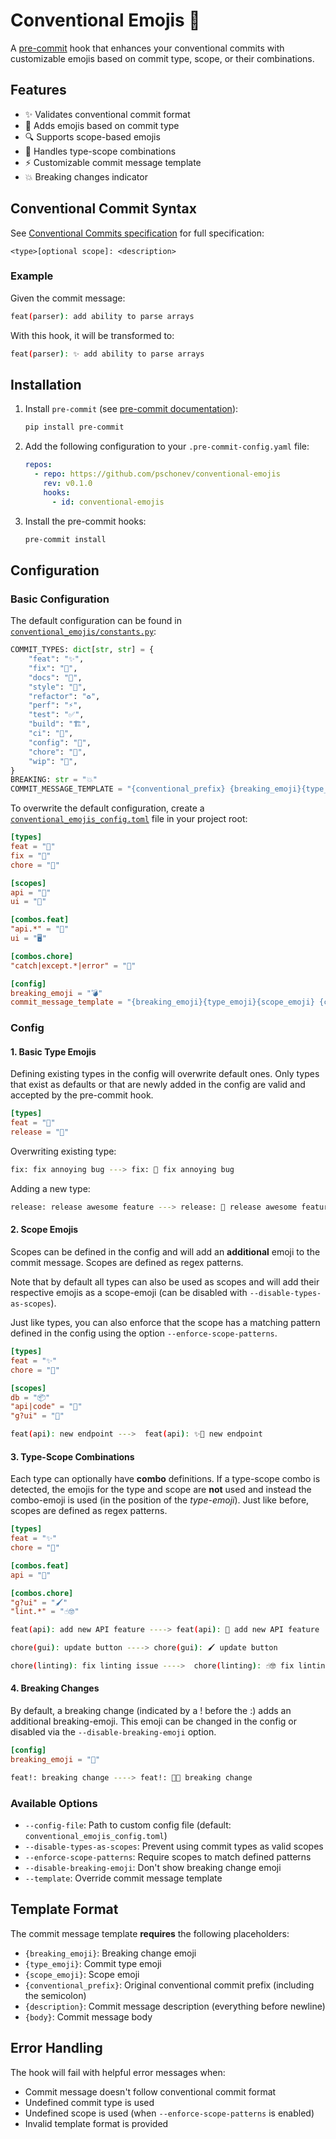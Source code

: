# Conventional Emojis 🎨

A [pre-commit](https://pre-commit.com/) hook that enhances your conventional commits with customizable emojis based on commit type, scope, or their combinations.

## Features

- ✨ Validates conventional commit format
- 🎯 Adds emojis based on commit type
- 🔍 Supports scope-based emojis
- 🔄 Handles type-scope combinations
- ⚡ Customizable commit message template
- 💥 Breaking changes indicator

## Conventional Commit Syntax

See [Conventional Commits specification](https://www.conventionalcommits.org/en/v1.0.0/) for full specification:

```text
<type>[optional scope]: <description>
```

### Example

Given the commit message:

```bash
feat(parser): add ability to parse arrays
```

With this hook, it will be transformed to:

```bash
feat(parser): ✨ add ability to parse arrays
```

## Installation

1. Install `pre-commit` (see [pre-commit documentation](https://pre-commit.com/)):

    ```bash
    pip install pre-commit
    ```

2. Add the following configuration to your `.pre-commit-config.yaml` file:

    ```yaml
    repos:
      - repo: https://github.com/pschonev/conventional-emojis
        rev: v0.1.0
        hooks:
          - id: conventional-emojis
    ```

3. Install the pre-commit hooks:

    ```bash
    pre-commit install
    ```

## Configuration

### Basic Configuration

The default configuration can be found in [`conventional_emojis/constants.py`](conventional_emojis/constants.py):

```python
COMMIT_TYPES: dict[str, str] = {
    "feat": "✨",
    "fix": "🐛",
    "docs": "📝",
    "style": "💄",
    "refactor": "♻️",
    "perf": "⚡️",
    "test": "✅",
    "build": "🏗️",
    "ci": "👷",
    "config": "🔧",
    "chore": "🧹",
    "wip": "🚧",
}
BREAKING: str = "💥"
COMMIT_MESSAGE_TEMPLATE = "{conventional_prefix} {breaking_emoji}{type_emoji}{scope_emoji} {description}\n{body}"
```

To overwrite the default configuration, create a [`conventional_emojis_config.toml`](conventional_emojis_config.toml) file in your project root:

```toml
[types]
feat = "🚀"
fix = "🔧"
chore = "🧹"

[scopes]
api = "🔌"
ui = "🎨"

[combos.feat]
"api.*" = "🐍"
ui = "🖥️"

[combos.chore]
"catch|except.*|error" = "🥅"

[config]
breaking_emoji = "💣"
commit_message_template = "{breaking_emoji}{type_emoji}{scope_emoji} {conventional_prefix}: {description}\n\n{body}"
```

### Config

#### 1. Basic Type Emojis

Defining existing types in the config will overwrite default ones. Only types that exist as defaults or that are newly added in the config are valid and accepted by the pre-commit hook.

```toml
[types]
feat = "🍕"
release = "🚀"
```

Overwriting existing type:

```bash
fix: fix annoying bug ---> fix: 🍕 fix annoying bug
```

Adding a new type:

```bash
release: release awesome feature ---> release: 🚀 release awesome feature
```

#### 2. Scope Emojis

Scopes can be defined in the config and will add an **additional** emoji to the commit message. Scopes are defined as regex patterns.

Note that by default all types can also be used as scopes and will add their respective emojis as a scope-emoji (can be disabled with `--disable-types-as-scopes`).

Just like types, you can also enforce that the scope has a matching pattern defined in the config using the option `--enforce-scope-patterns`.

```toml
[types]
feat = "✨"
chore = "🧹"

[scopes]
db = "📦"
"api|code" = "🔌"
"g?ui" = "🎨"
```

```bash
feat(api): new endpoint --->  feat(api): ✨🔌 new endpoint
```

#### 3. Type-Scope Combinations

Each type can optionally have **combo** definitions. If a type-scope combo is detected, the emojis for the type and scope are **not** used and instead the combo-emoji is used (in the position of the *type-emoji*). Just like before, scopes are defined as regex patterns.

```toml
[types]
feat = "✨"
chore = "🧹"

[combos.feat]
api = "🐍"

[combos.chore]
"g?ui" = "🖌️"
"lint.*" = "☝️🤓"
```

```bash
feat(api): add new API feature ----> feat(api): 🐍 add new API feature

chore(gui): update button ----> chore(gui): 🖌️ update button

chore(linting): fix linting issue ---->  chore(linting): ☝️🤓 fix linting issue
```

#### 4. Breaking Changes

By default, a breaking change (indicated by a ! before the :) adds an additional breaking-emoji. This emoji can be changed in the config or disabled via the `--disable-breaking-emoji` option.

```toml
[config]
breaking_emoji = "🎉"
```

```bash
feat!: breaking change ----> feat!: 🎉✨ breaking change
```

### Available Options

- `--config-file`: Path to custom config file (default: `conventional_emojis_config.toml`)
- `--disable-types-as-scopes`: Prevent using commit types as valid scopes
- `--enforce-scope-patterns`: Require scopes to match defined patterns
- `--disable-breaking-emoji`: Don't show breaking change emoji
- `--template`: Override commit message template

## Template Format

The commit message template **requires** the following placeholders:

- `{breaking_emoji}`: Breaking change emoji
- `{type_emoji}`: Commit type emoji
- `{scope_emoji}`: Scope emoji
- `{conventional_prefix}`: Original conventional commit prefix (including the semicolon)
- `{description}`: Commit message description (everything before newline)
- `{body}`: Commit message body

## Error Handling

The hook will fail with helpful error messages when:

- Commit message doesn't follow conventional commit format
- Undefined commit type is used
- Undefined scope is used (when `--enforce-scope-patterns` is enabled)
- Invalid template format is provided
